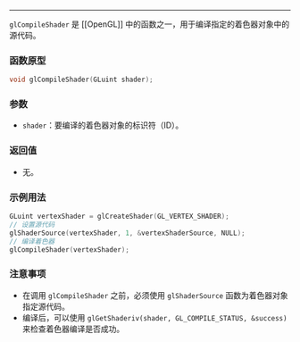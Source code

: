 
----
`glCompileShader` 是 [[OpenGL]] 中的函数之一，用于编译指定的着色器对象中的源代码。
### 函数原型
```cpp
void glCompileShader(GLuint shader);
```
### 参数
- `shader`：要编译的着色器对象的标识符（ID）。
### 返回值
- 无。
### 示例用法
```cpp
GLuint vertexShader = glCreateShader(GL_VERTEX_SHADER);
// 设置源代码
glShaderSource(vertexShader, 1, &vertexShaderSource, NULL);
// 编译着色器
glCompileShader(vertexShader);
```
### 注意事项
- 在调用 `glCompileShader` 之前，必须使用 `glShaderSource` 函数为着色器对象指定源代码。
- 编译后，可以使用 `glGetShaderiv(shader, GL_COMPILE_STATUS, &success)` 来检查着色器编译是否成功。